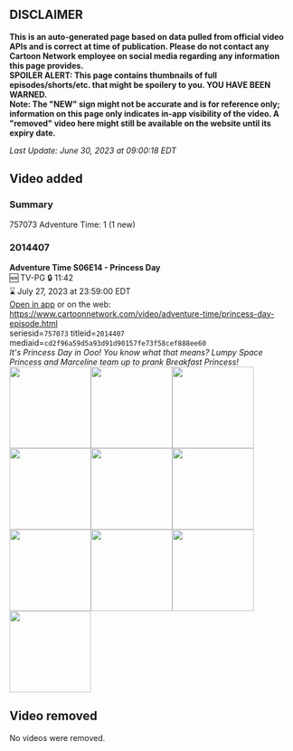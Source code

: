 ## DISCLAIMER
**This is an auto-generated page based on data pulled from official video APIs and is correct at time of publication. Please do not contact any Cartoon Network employee on social media regarding any information this page provides.**  
**SPOILER ALERT: This page contains thumbnails of full episodes/shorts/etc. that might be spoilery to you. YOU HAVE BEEN WARNED.**  
**Note: The "NEW" sign might not be accurate and is for reference only; information on this page only indicates in-app visibility of the video. A "removed" video here might still be available on the website until its expiry date.**  

_Last Update: June 30, 2023 at 09:00:18 EDT_
## Video added
### Summary
757073 Adventure Time: 1 (1 new)  
### 2014407
**Adventure Time S06E14 - Princess Day**  
🆕 TV-PG 🔒 11:42  
⌛ July 27, 2023 at 23:59:00 EDT  
[Open in app](https://cnvideo.sercomkc.org/redirector.html?type=cnapp&seriesid=757073&titleid=2014407&mediaid=cd2f96a59d5a93d91d90157fe73f58cef888ee60) or on the web: https://www.cartoonnetwork.com/video/adventure-time/princess-day-episode.html  
seriesid=`757073` titleid=`2014407` mediaid=`cd2f96a59d5a93d91d90157fe73f58cef888ee60`  
_It's Princess Day in Ooo! You know what that means? Lumpy Space Princess and Marceline team up to prank Breakfast Princess!_  
<a href="https://s3.amazonaws.com/cartoonorchestrator/2014407_001_1280x720.jpg"><img src="https://s3.amazonaws.com/cartoonorchestrator/2014407_001_640x360.jpg" height="144px" /></a><a href="https://s3.amazonaws.com/cartoonorchestrator/2014407_002_1280x720.jpg"><img src="https://s3.amazonaws.com/cartoonorchestrator/2014407_002_640x360.jpg" height="144px" /></a><a href="https://s3.amazonaws.com/cartoonorchestrator/2014407_003_1280x720.jpg"><img src="https://s3.amazonaws.com/cartoonorchestrator/2014407_003_640x360.jpg" height="144px" /></a><a href="https://s3.amazonaws.com/cartoonorchestrator/2014407_004_1280x720.jpg"><img src="https://s3.amazonaws.com/cartoonorchestrator/2014407_004_640x360.jpg" height="144px" /></a><a href="https://s3.amazonaws.com/cartoonorchestrator/2014407_005_1280x720.jpg"><img src="https://s3.amazonaws.com/cartoonorchestrator/2014407_005_640x360.jpg" height="144px" /></a><a href="https://s3.amazonaws.com/cartoonorchestrator/2014407_006_1280x720.jpg"><img src="https://s3.amazonaws.com/cartoonorchestrator/2014407_006_640x360.jpg" height="144px" /></a><a href="https://s3.amazonaws.com/cartoonorchestrator/2014407_007_1280x720.jpg"><img src="https://s3.amazonaws.com/cartoonorchestrator/2014407_007_640x360.jpg" height="144px" /></a><a href="https://s3.amazonaws.com/cartoonorchestrator/2014407_008_1280x720.jpg"><img src="https://s3.amazonaws.com/cartoonorchestrator/2014407_008_640x360.jpg" height="144px" /></a><a href="https://s3.amazonaws.com/cartoonorchestrator/2014407_009_1280x720.jpg"><img src="https://s3.amazonaws.com/cartoonorchestrator/2014407_009_640x360.jpg" height="144px" /></a><a href="https://s3.amazonaws.com/cartoonorchestrator/2014407_010_1280x720.jpg"><img src="https://s3.amazonaws.com/cartoonorchestrator/2014407_010_640x360.jpg" height="144px" /></a>
## Video removed
No videos were removed.  
